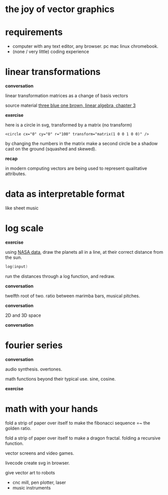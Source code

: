 # the joy of vector graphics

# requirements

- computer with any text editor, any browser. pc mac linux chromebook.
- (none / very little) coding experience

# linear transformations

**conversation**

linear transformation matrices as a change of basis vectors

source material [three blue one brown, linear algebra, chapter 3](https://www.youtube.com/watch?v=kYB8IZa5AuE)

**exercise**

here is a circle in svg, transformed by a matrix (no transform)

```
<circle cx="0" cy="0" r="100" transform="matrix(1 0 0 1 0 0)" />
```

by changing the numbers in the matrix make a second circle be a shadow cast on the ground (squashed and skewed).

**recap**

in modern computing vectors are being used to represent qualitative attributes.

# data as interpretable format

like sheet music

# log scale

**exercise**

using [NASA data](https://nssdc.gsfc.nasa.gov/planetary/factsheet/), draw the planets all in a line, at their correct distance from the sun.

```c
log(input)
```

run the distances through a log function, and redraw.

**conversation**

twelfth root of two. ratio between marimba bars, musical pitches.

**conversation**

2D and 3D space

**conversation**

# fourier series

**conversation**

audio synthesis. overtones.

math functions beyond their typical use. sine, cosine.

**exercise**

# math with your hands

fold a strip of paper over itself to make the fibonacci sequence =~ the golden ratio.

fold a strip of paper over itself to make a dragon fractal. folding a recursive function.



vector screens and video games.



livecode create svg in browser.



give vector art to robots

- cnc mill, pen plotter, laser
- music instruments